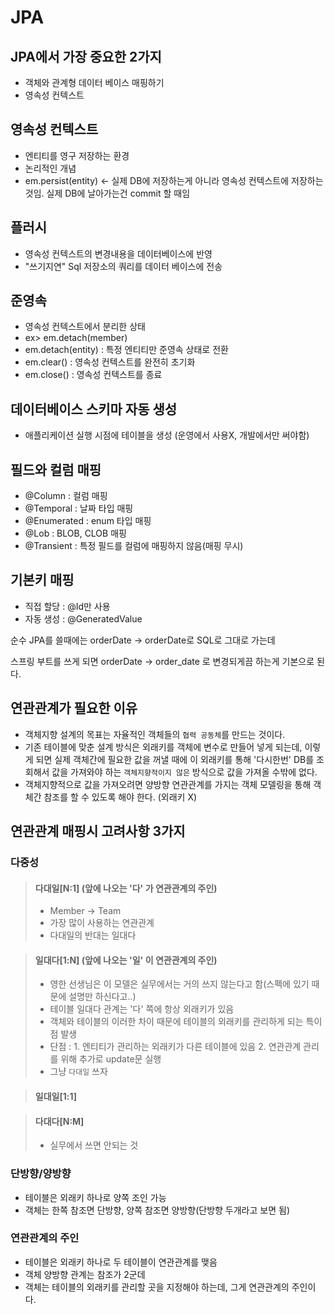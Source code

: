 # JPA
## JPA에서 가장 중요한 2가지
- 객체와 관계형 데이터 베이스 매핑하기
- 영속성 컨텍스트

## 영속성 컨텍스트
- 엔티티를 영구 저장하는 환경
- 논리적인 개념
- em.persist(entity) <- 실제 DB에 저장하는게 아니라 영속성 컨텍스트에 저장하는 것임.
실제 DB에 날아가는건  commit 할 때임

## 플러시
- 영속성 컨텍스트의 변경내용을 데이터베이스에 반영
- "쓰기지연" Sql 저장소의 쿼리를 데이터 베이스에 전송

## 준영속
- 영속성 컨텍스트에서 분리한 상태   
- ex> em.detach(member)
- em.detach(entity)  : 특정 엔티티만 준영속 상태로 전환
- em.clear() : 영속성 컨텍스트를 완전히 초기화
- em.close() : 영속성 컨텍스트를 종료

## 데이터베이스 스키마 자동 생성
- 애플리케이션 실행 시점에 테이블을 생성 (운영에서 사용X, 개발에서만 써야함)

## 필드와 컬럼 매핑
- @Column : 컬럼 매핑
- @Temporal : 날짜 타입 매핑
- @Enumerated : enum 타입 매핑
- @Lob : BLOB, CLOB 매핑
- @Transient : 특정 필드를 컬럼에 매핑하지 않음(매핑 무시)

## 기본키 매핑
- 직접 할당 : @Id만 사용
- 자동 생성 : @GeneratedValue

순수 JPA를 쓸때에는 orderDate -> orderDate로 SQL로 그대로 가는데

스프링 부트를 쓰게 되면 orderDate -> order_date 로 변경되게끔 하는게 기본으로 된다.

## 연관관계가 필요한 이유
- 객체지향 설계의 목표는 자율적인 객체들의 `협력 공동체`를 만드는 것이다.
- 기존 테이블에 맞춘 설계 방식은 외래키를 객체에 변수로 만들어 넣게 되는데,
  이렇게 되면 실제 객체간에 필요한 값을 꺼낼 때에 이 외래키를 통해 '다시한번' 
  DB를 조회해서 값을 가져와야 하는 `객체지향적이지 않은` 방식으로 값을 
  가져올 수밖에 없다.
- 객체지향적으로 값을 가져오려면 양방향 연관관계를 가지는 객체 모델링을 통해
  객체간 참조를 할 수 있도록 해야 한다. (외래키 X)
  
## 연관관계 매핑시 고려사항 3가지
### 다중성

>#### 다대일[N:1] (앞에 나오는 '다' 가 연관관계의 주인)
>- Member -> Team
>- 가장 많이 사용하는 연관관계
>- 다대일의 반대는 일대다

>#### 일대다[1:N] (앞에 나오는 '일' 이 연관관계의 주인)
>- 영한 선생님은 이 모델은 실무에서는 거의 쓰지 않는다고 함(스펙에 있기 때문에 설명만 하신다고..)
>- 테이블 일대다 관계는 '다' 쪽에 항상 외래키가 있음
>- 객체와 테이블의 이러한 차이 때문에 테이블의 외래키를 관리하게 되는 특이점 발생
>- 단점 : 1. 엔티티가 관리하는 외래키가 다른 테이블에 있음 2. 연관관계 관리를 위해 추가로 update문 실행
>- 그냥 `다대일` 쓰자

>#### 일대일[1:1]

>#### 다대다[N:M]
>- 실무에서 쓰면 안되는 것

### 단방향/양방향
- 테이블은 외래키 하나로 양쪽 조인 가능
- 객체는 한쪽 참조면 단방향, 양쪽 참조면 양방향(단방향 두개라고 보면 됨)

### 연관관계의 주인
- 테이블은 외래키 하나로 두 테이블이 연관관계를 맺음
- 객체 양방향 관계는 참조가 2군데
- 객체는 테이블의 외래키를 관리할 곳을 지정해야 하는데, 그게 연관관계의 주인이다.